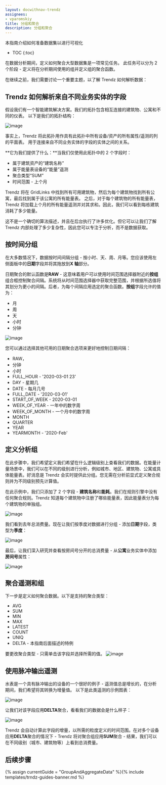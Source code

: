 ```yaml
---
layout: docwithnav-trendz
assignees:
- vparomskiy
title: 分组和聚合
description: 分组和聚合
---
```


本指南介绍如何准备数据集以进行可视化

* TOC
{:toc}

在数据分析期间，定义如何聚合大型数据集是一项常见任务。
此任务可以分为 2 个阶段 - 定义将在分析期间使用的组并定义组的聚合函数。

在继续之前，我们需要讨论一个重要主题，以了解 Trendz 如何解析数据：

## Trendz 如何解析来自不同业务实体的字段
假设我们有一个智能建筑解决方案。我们的拓扑包含相互连接的建筑物、公寓和不同的仪表。
以下是我们的拓扑结构：

![image](/images/reference/pe-demo/smart-metering-model.svg)


事实上，Trendz 将此拓扑用作具有此拓扑中所有设备/资产的所有属性/遥测的列的平面表。
用于连接来自不同业务实体的字段的实体之间的关系。

**它为我们提供了什么：**当我们仅使用此拓扑中的 2 个字段时：

- 属于建筑资产的“建筑名称”
- 属于能量表设备的“能量”遥测
- 聚合类型“SUM”
- 时间范围 - 上个月


Trendz 将在 GridLinks 中找到所有可用建筑物，然后为每个建筑物找到所有公寓，最后找到属于该公寓的所有能量表。
之后，对于每个建筑物的所有能量表，Trendz 将加载上个月的所有能量遥测并对其求和。因此，我们可以看到每栋建筑消耗了多少能量。

这不是一个确切的算法描述，并且在后台执行了许多优化。但它可以让我们了解 Trendz 内部处理了多少复杂性，因此您可以专注于分析，而不是数据获取。

## 按时间分组

在大多数情况下，数据按时间间隔分组 - 按小时、天、周、月等。您应该使用左侧面板中的**日期**字段并将其拖放到**X 轴**部分。

日期聚合的默认函数是**RAW** - 这意味着用户可以使用时间范围选择器附近的**按组**组合框控制聚合间隔。系统将从时间范围选择器中获取完整范围，并根据所选值将其划分为更小的间隔。后者，为每个间隔应用选定的聚合函数。**按组**字段允许的值为：
* 月
* 周
* 天
* 小时
* 分钟

![image](/images/trendz/date-raw-group.png)


您可以通过选择其他可用的日期聚合选项来更好地控制日期间隔：
* RAW，
* 分钟
* 小时
* FULL_HOUR - '2020-03-01 23'
* DAY - 星期几
* DATE - 每月几号
* FULL_DATE - '2020-03-01'
* START_OF_WEEK - 2020-03-01
* WEEK_OF_YEAR - 一年中的数字周
* WEEK_OF_MONTH - 一个月中的数字周
* MONTH
* QUARTER
* YEAR
* YEARMONTH - '2020-Feb'

## 定义分析组
在此步骤中，我们希望定义我们希望在什么逻辑级别上查看我们的数据。在能量计量场景中，我们可以在不同的级别进行分析，例如城市、地区、建筑物、公寓或具体能量表。好消息是 Trendz 会实时提供此分组。您无需在分析前显式定义聚合规则并为不同级别预先计算值。

在此示例中，我们只添加了 2 个字段 - **建筑名称**和**能耗**。我们在规则引擎中没有任何聚合规则。Trendz 知道每个建筑物中注册了哪些能量表，因此能量表分为每个建筑物的单独组。

![image](/images/trendz/data-grouping-simple.png)

我们看到去年总消费量。现在让我们按季度对数据进行分组 - 添加**日期**字段，类型为**季度**：

![image](/images/trendz/data-grouping-quarter.png)

最后，让我们深入研究并查看按房间号分开的总消费量 - 从**公寓**业务实体中添加**房间号**属性：

![image](/images/trendz/data-grouping-room.png)


## 聚合遥测和组
下一步是定义如何聚合数据。以下是支持的聚合类型：
* AVG
* SUM
* MIN
* MAX
* LATEST
* COUNT
* UNIQ
* DELTA - 本指南后面描述的特例

要更改聚合类型 - 只需单击该字段并选择所需的值。
![image](/images/trendz/field-aggregation.png)


## 使用脉冲输出遥测
水表是一个具有脉冲输出的设备的一个很好的例子 - 遥测值总是增长的，在分析期间，我们希望将其转换为增量值。
以下是此类遥测的示例图表：

![image](/images/trendz/pulse-before.png)

让我们对该字段应用**DELTA**聚合，看看我们的数据会是什么样子：

![image](/images/trendz/pulse-after.png)

Trendz 会自动计算此字段的增量，以所需的粒度定义的时间范围。在对多个设备应用**DELTA**聚合的情况下 - Trendz 将对聚合组应用**SUM**聚合 - 结果，我们可以在不同级别（城市、建筑物等）上看到总消费量。


## 后续步骤

{% assign currentGuide = "GroupAndAggregateData" %}{% include templates/trndz-guides-banner.md %}